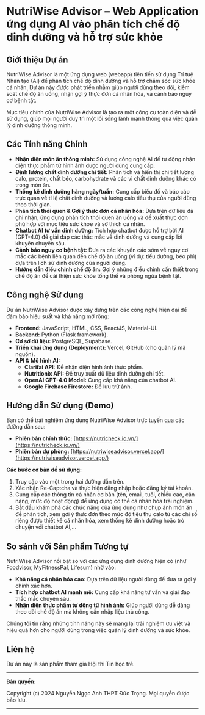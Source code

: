 # NutriWise Advisor – Web Application ứng dụng AI vào phân tích chế độ dinh dưỡng và hỗ trợ sức khỏe

## Giới thiệu Dự án

NutriWise Advisor là một ứng dụng web (webapp) tiên tiến sử dụng Trí tuệ Nhân tạo (AI) để phân tích chế độ dinh dưỡng và hỗ trợ chăm sóc sức khỏe cá nhân. Dự án này được phát triển nhằm giúp người dùng theo dõi, kiểm soát chế độ ăn uống, nhận gợi ý thực đơn cá nhân hóa, và cảnh báo nguy cơ bệnh tật.

Mục tiêu chính của NutriWise Advisor là tạo ra một công cụ toàn diện và dễ sử dụng, giúp mọi người duy trì một lối sống lành mạnh thông qua việc quản lý dinh dưỡng thông minh.

## Các Tính năng Chính

* **Nhận diện món ăn thông minh:** Sử dụng công nghệ AI để tự động nhận diện thực phẩm từ hình ảnh được người dùng cung cấp.
* **Định lượng chất dinh dưỡng chi tiết:** Phân tích và hiển thị chi tiết lượng calo, protein, chất béo, carbohydrate và các vi chất dinh dưỡng khác có trong món ăn.
* **Thống kê dinh dưỡng hàng ngày/tuần:** Cung cấp biểu đồ và báo cáo trực quan về tỉ lệ chất dinh dưỡng và lượng calo tiêu thụ của người dùng theo thời gian.
* **Phân tích thói quen & Gợi ý thực đơn cá nhân hóa:** Dựa trên dữ liệu đã ghi nhận, ứng dụng phân tích thói quen ăn uống và đề xuất thực đơn phù hợp với mục tiêu sức khỏe và sở thích cá nhân.
* **Chatbot AI tư vấn dinh dưỡng:** Tích hợp chatbot được hỗ trợ bởi AI (GPT-4.0) để giải đáp các thắc mắc về dinh dưỡng và cung cấp lời khuyên chuyên sâu.
* **Cảnh báo nguy cơ bệnh tật:** Đưa ra các khuyến cáo sớm về nguy cơ mắc các bệnh liên quan đến chế độ ăn uống (ví dụ: tiểu đường, béo phì) dựa trên lịch sử dinh dưỡng của người dùng.
* **Hướng dẫn điều chỉnh chế độ ăn:** Gợi ý những điều chỉnh cần thiết trong chế độ ăn để cải thiện sức khỏe tổng thể và phòng ngừa bệnh tật.

## Công nghệ Sử dụng

Dự án NutriWise Advisor được xây dựng trên các công nghệ hiện đại để đảm bảo hiệu suất và khả năng mở rộng:

* **Frontend:** JavaScript, HTML, CSS, ReactJS, Material-UI.
* **Backend:** Python (Flask framework).
* **Cơ sở dữ liệu:** PostgreSQL, Supabase.
* **Triển khai ứng dụng (Deployment):** Vercel, GitHub (cho quản lý mã nguồn).
* **API & Mô hình AI:**
    * **Clarifai API:** Để nhận diện hình ảnh thực phẩm.
    * **Nutritionix API:** Để truy xuất dữ liệu dinh dưỡng chi tiết.
    * **OpenAI GPT-4.0 Model:** Cung cấp khả năng của chatbot AI.
    * **Google Firebase Firestore:** Để lưu trữ ảnh.

## Hướng dẫn Sử dụng (Demo)

Bạn có thể trải nghiệm ứng dụng NutriWise Advisor trực tuyến qua các đường dẫn sau:

* **Phiên bản chính thức:** [https://nutricheck.io.vn/](https://nutricheck.io.vn/)
* **Phiên bản dự phòng:** [https://nutriwiseadvisor.vercel.app/](https://nutriwiseadvisor.vercel.app/)

**Các bước cơ bản để sử dụng:**

1.  Truy cập vào một trong hai đường dẫn trên.
2.  Xác nhận Re-Captcha và thực hiện đăng nhập hoặc đăng ký tài khoản.
3.  Cung cấp các thông tin cá nhân cơ bản (tên, email, tuổi, chiều cao, cân nặng, mức độ hoạt động) để ứng dụng có thể cá nhân hóa trải nghiệm.
4.  Bắt đầu khám phá các chức năng của ứng dụng như chụp ảnh món ăn để phân tích, xem gợi ý thực đơn theo mức độ tiêu thụ calo từ các chỉ số riêng được thiết kế cá nhân hóa, xem thống kê dinh dưỡng hoặc trò chuyện với chatbot AI,...

## So sánh với Sản phẩm Tương tự

NutriWise Advisor nổi bật so với các ứng dụng dinh dưỡng hiện có (như Foodvisor, MyFitnessPal, Lifesum) nhờ vào:

* **Khả năng cá nhân hóa cao:** Dựa trên dữ liệu người dùng để đưa ra gợi ý chính xác hơn.
* **Tích hợp chatbot AI mạnh mẽ:** Cung cấp khả năng tư vấn và giải đáp thắc mắc chuyên sâu.
* **Nhận diện thực phẩm tự động từ hình ảnh:** Giúp người dùng dễ dàng theo dõi chế độ ăn mà không cần nhập liệu thủ công.

Chúng tôi tin rằng những tính năng này sẽ mang lại trải nghiệm ưu việt và hiệu quả hơn cho người dùng trong việc quản lý dinh dưỡng và sức khỏe.

## Liên hệ

Dự án này là sản phẩm tham gia Hội thi Tin học trẻ.

---

**Bản quyền:**

Copyright (c) 2024 Nguyễn Ngọc Anh THPT Đức Trọng. Mọi quyền được bảo lưu.

---
